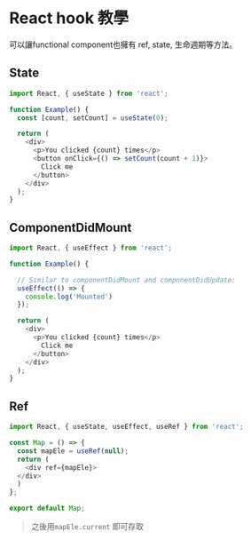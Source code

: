 # React hook 教學

可以讓functional component也擁有 ref, state, 生命週期等方法。



## State

```js
import React, { useState } from 'react';

function Example() {
  const [count, setCount] = useState(0);

  return (
    <div>
      <p>You clicked {count} times</p>
      <button onClick={() => setCount(count + 1)}>
        Click me
      </button>
    </div>
  );
}
```

## ComponentDidMount

```js
import React, { useEffect } from 'react';

function Example() {

  // Similar to componentDidMount and componentDidUpdate:
  useEffect(() => {
    console.log('Mounted')
  });

  return (
    <div>
      <p>You clicked {count} times</p>
        Click me
      </button>
    </div>
  );
}
```

## Ref

```js
import React, { useState, useEffect, useRef } from 'react';

const Map = () => {
  const mapEle = useRef(null);
  return (
    <div ref={mapEle}>
  </div>
  )
};

export default Map;
```

> 之後用`mapEle.current` 即可存取



